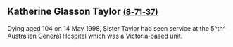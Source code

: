 ## Katherine Glasson Taylor <small>[(8‑71‑37)](https://brisbane.discovereverafter.com/profile/31844077 "Go to Memorial Information" )</small>

Dying aged 104 on 14 May 1998, Sister Taylor had seen service at the 5^th^ Australian General Hospital which was a Victoria‑based unit.
